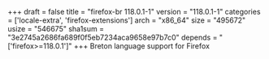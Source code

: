 +++
draft = false
title = "firefox-br 118.0.1-1"
version = "118.0.1-1"
categories = ['locale-extra', 'firefox-extensions']
arch = "x86_64"
size = "495672"
usize = "546675"
sha1sum = "3e2745a2686fa689f0f5eb7234aca9658e97b7c0"
depends = "['firefox>=118.0.1']"
+++
Breton language support for Firefox